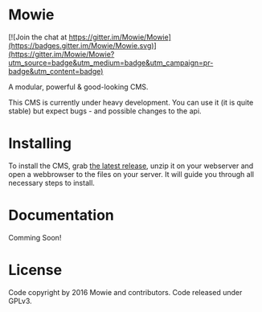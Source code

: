 # Mowie

[![Join the chat at https://gitter.im/Mowie/Mowie](https://badges.gitter.im/Mowie/Mowie.svg)](https://gitter.im/Mowie/Mowie?utm_source=badge&utm_medium=badge&utm_campaign=pr-badge&utm_content=badge)

A modular, powerful & good-looking CMS.

This CMS is currently under heavy development. You can use it (it is quite stable) but expect bugs - and possible changes to the api.

# Installing
To install the CMS, grab [the latest release](https://github.com/Mowie/Mowie/releases), unzip it on your webserver and open a webbrowser to the files on your server. It will guide you through all necessary steps to install.

# Documentation
Comming Soon!

# License
Code copyright by 2016 Mowie and contributors. Code released under GPLv3.